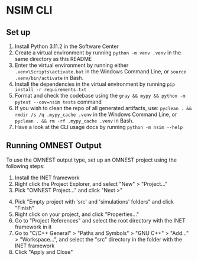 # NSIM CLI

## Set up

1. Install Python 3.11.2 in the Software Center
2. Create a virtual environment by running `python -m venv .venv` in the same directory as this README
3. Enter the virtual environment by running either `.venv\Scripts\activate.bat` in the Windows Command Line, or `source .venv/bin/activate` in Bash.
4. Install the dependencies in the virtual environment by running `pip install -r requirements.txt`
5. Format and check the codebase using the `gray && mypy && python -m pytest --cov=nsim tests` command
7. If you wish to clean the repo of all generated artifacts, use: `pyclean . && rmdir /s /q .mypy_cache .venv` in the Windows Command Line, or `pyclean . && rm -rf .mypy_cache .venv` in Bash.
6. Have a look at the CLI usage docs by running `python -m nsim --help`

## Running OMNEST Output

To use the OMNEST output type, set up an OMNEST project using the following steps:
1. Install the INET framework
2. Right click the Project Explorer, and select "New" > "Project..."
3. Pick "OMNEST Project..." and click "Next >"
<!-- TODO could I create a template? -->
4. Pick "Empty project with 'src' and 'simulations' folders" and click "Finish"
5. Right click on your project, and click "Properties..."
6. Go to "Project References" and select the root directory with the INET framework in it
7. Go to "C/C++ General" > "Paths and Symbols" > "GNU C++" > "Add..." > "Workspace...", and select the "src" directory in the folder with the INET framework
8. Click "Apply and Close"
